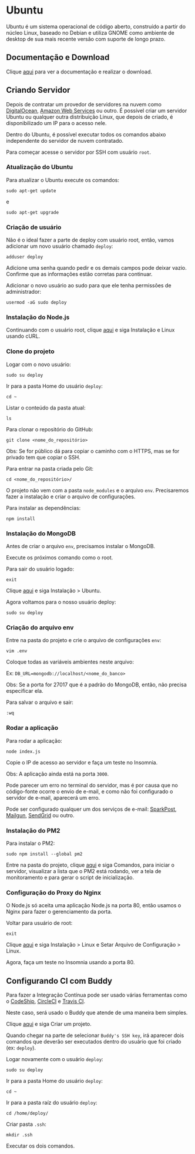 # Ubuntu

Ubuntu é um sistema operacional de código aberto, construído a partir do núcleo Linux, baseado no Debian e utiliza GNOME como ambiente de desktop de sua mais recente versão com suporte de longo prazo.

## Documentação e Download

Clique [aqui](https://www.ubuntu.com/download) para ver a documentação e realizar o download.

## Criando Servidor

Depois de contratar um provedor de servidores na nuvem como [DigitalOcean](../server/digitalocean.md), [Amazon Web Services](../server/amazon-web-services.md) ou outro. É possível criar um servidor Ubuntu ou qualquer outra distribuição Linux, que depois de criado, é disponibilizado um IP para o acesso nele.

Dentro do Ubuntu, é possível executar todos os comandos abaixo independente do servidor de nuvem contratado.

Para começar acesse o servidor por SSH com usuário `root`.

### Atualização do Ubuntu

Para atualizar o Ubuntu execute os comandos:

```
sudo apt-get update
```

e

```
sudo apt-get upgrade
```

### Criação de usuário

Não é o ideal fazer a parte de deploy com usuário root, então, vamos adicionar um novo usuário chamado `deploy`:

```
adduser deploy
```

Adicione uma senha quando pedir e os demais campos pode deixar vazio. Confirme que as informações estão corretas para continuar.

Adicionar o novo usuário ao sudo para que ele tenha permissões de administrador:

```
usermod -aG sudo deploy
```

### Instalação do Node.js

Continuando com o usuário root, clique [aqui](../nodejs/nodejs.md) e siga Instalação e Linux usando cURL.

### Clone do projeto

Logar com o novo usuário:

```
sudo su deploy
```

Ir para a pasta Home do usuário `deploy`:

```
cd ~
```

Listar o conteúdo da pasta atual:

```
ls
```

Para clonar o repositório do GitHub:

```
git clone <nome_do_repositório>
```

Obs: Se for público dá para copiar o caminho com o HTTPS, mas se for privado tem que copiar o SSH.

Para entrar na pasta criada pelo Git:

```
cd <nome_do_repositório>/
```

O projeto não vem com a pasta `node_modules` e o arquivo `env`. Precisaremos fazer a instalação e criar o arquivo de configurações.

Para instalar as dependências:

```
npm install
```

### Instalação do MongoDB

Antes de criar o arquivo `env`, precisamos instalar o MongoDB.

Execute os próximos comando como o root.

Para sair do usuário logado:

```
exit
```

Clique [aqui](../database/mongodb/mongodb.md) e siga Instalação > Ubuntu.

Agora voltamos para o nosso usuário deploy:

```
sudo su deploy
```

### Criação do arquivo env

Entre na pasta do projeto e crie o arquivo de configurações `env`:

```
vim .env
```

Coloque todas as variáveis ambientes neste arquivo:

Ex: `DB_URL=mongodb://localhost/<nome_do_banco>`

Obs: Se a porta for 27017 que é a padrão do MongoDB, então, não precisa especificar ela.

Para salvar o arquivo e sair:

```
:wq
```

### Rodar a aplicação

Para rodar a aplicação:

```
node index.js
```

Copie o IP de acesso ao servidor e faça um teste no Insomnia.

Obs: A aplicação ainda está na porta `3000`.

Pode parecer um erro no terminal do servidor, mas é por causa que no código-fonte ocorre o envio de e-mail, e como não foi configurado o servidor de e-mail, aparecerá um erro.

Pode ser configurado qualquer um dos serviços de e-mail: [SparkPost](../email/sparkpost.md), [Mailgun](../email/mailgun.md), [SendGrid](../email/sendgrid.md) ou outro.

### Instalação do PM2

Para instalar o PM2:

```
sudo npm install --global pm2
```

Entre na pasta do projeto, clique [aqui](../nodejs/libs/pm2.md) e siga Comandos, para iniciar o servidor, visualizar a lista que o PM2 está rodando, ver a tela de monitoramento e para gerar o script de inicialização.

### Configuração do Proxy do Nginx

O Node.js só aceita uma aplicação Node.js na porta 80, então usamos o Nginx para fazer o gerenciamento da porta.

Voltar para usuário de root:

```
exit
```

Clique [aqui](../web-server/nginx.md) e siga Instalação > Linux e Setar Arquivo de Configuração > Linux.

Agora, faça um teste no Insomnia usando a porta 80.

## Configurando CI com Buddy

Para fazer a Integração Contínua pode ser usado várias ferramentas como o [CodeShip](../ci-cd/codeship.md), [CircleCI](../ci-cd/circleci.md) e [Travis CI](../ci-cd/travis-ci.md).

Neste caso, será usado o Buddy que atende de uma maneira bem simples.

Clique [aqui](../ci-cd/buddy.md) e siga Criar um projeto.

Quando chegar na parte de selecionar `Buddy's SSH key`, irá aparecer dois comandos que deverão ser executados dentro do usuário que foi criado (ex: `deploy`).

Logar novamente com o usuário `deploy`:

```
sudo su deploy
```

Ir para a pasta Home do usuário `deploy`:

```
cd ~
```

Ir para a pasta raíz do usuário `deploy`:

```
cd /home/deploy/
```

Criar pasta `.ssh`:

```
mkdir .ssh
```

Executar os dois comandos.
